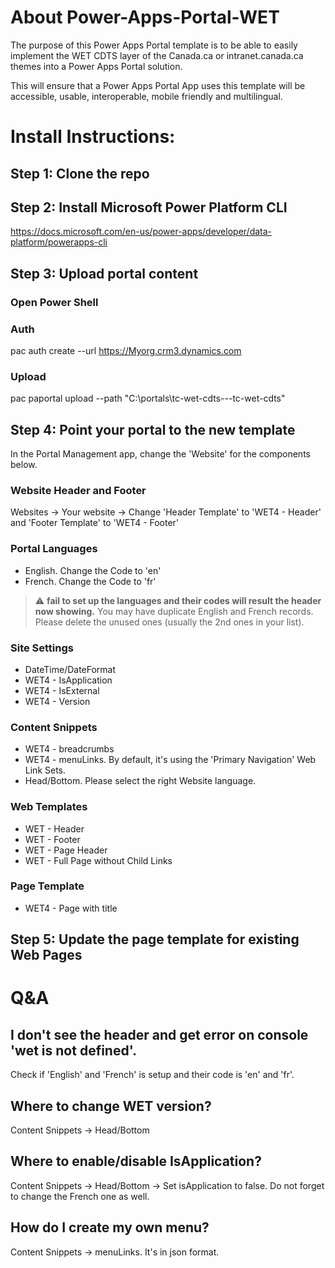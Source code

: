 # About Power-Apps-Portal-WET
The purpose of this Power Apps Portal template is to be able to easily implement the WET CDTS layer of the Canada.ca or intranet.canada.ca themes into a Power Apps Portal solution.

This will ensure that a Power Apps Portal App uses this template will be accessible, usable, interoperable, mobile friendly and multilingual.

# Install Instructions:
## Step 1: Clone the repo

## Step 2: Install Microsoft Power Platform CLI
https://docs.microsoft.com/en-us/power-apps/developer/data-platform/powerapps-cli

## Step 3: Upload portal content
### Open Power Shell
### Auth
pac auth create --url https://Myorg.crm3.dynamics.com
### Upload
pac paportal upload --path "C:\portals\tc-wet-cdts---tc-wet-cdts"

## Step 4: Point your portal to the new template
In the Portal Management app, change the 'Website' for the components below.
### Website Header and Footer
Websites -> Your website -> Change 'Header Template' to 'WET4 - Header' and 'Footer Template' to 'WET4 - Footer'
### Portal Languages
- English. Change the Code to 'en'
- French. Change the Code to 'fr'
> ⚠️ **fail to set up the languages and their codes will result the header now showing.** You may have duplicate English and French records. Please delete the unused ones (usually the 2nd ones in your list).
### Site Settings
- DateTime/DateFormat
- WET4 - IsApplication
- WET4 - IsExternal
- WET4 - Version

### Content Snippets
- WET4 - breadcrumbs
- WET4 - menuLinks. By default, it's using the 'Primary Navigation' Web Link Sets.
- Head/Bottom. Please select the right Website language.

### Web Templates
- WET - Header
- WET - Footer
- WET - Page Header
- WET - Full Page without Child Links
### Page Template
- WET4 - Page with title

## Step 5: Update the page template for existing Web Pages

# Q&A
## I don't see the header and get error on console 'wet is not defined'.
Check if 'English' and 'French' is setup and their code is 'en' and 'fr'.
## Where to change WET version?
Content Snippets -> Head/Bottom
## Where to enable/disable IsApplication?
Content Snippets -> Head/Bottom -> Set isApplication to false. Do not forget to change the French one as well.
## How do I create my own menu?
Content Snippets -> menuLinks. It's in json format.




